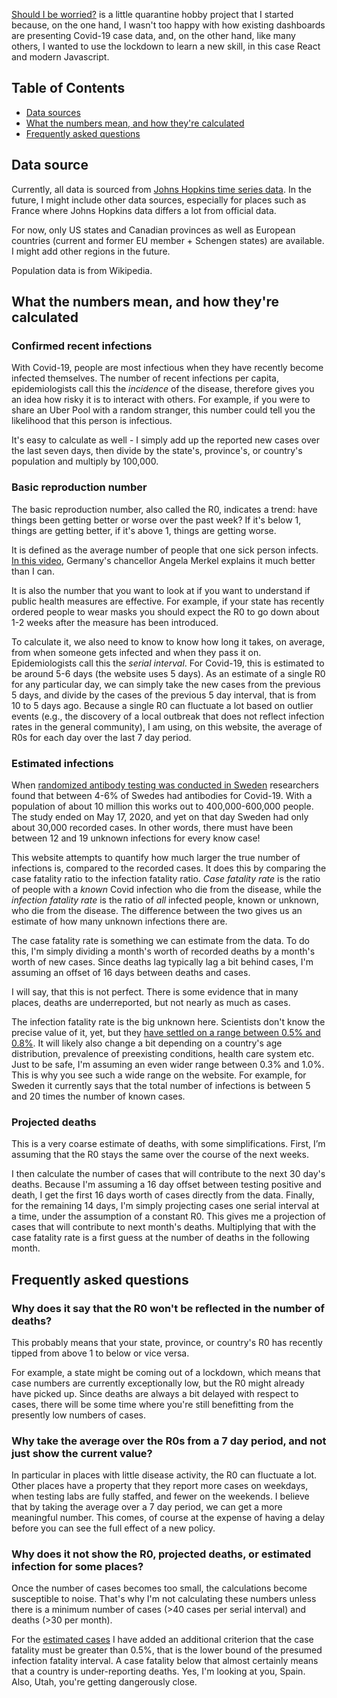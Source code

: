 [Should I be worried?](https://shouldibeworried.github.io/covid19/)
is a little quarantine hobby project that I started
because, on the one hand, I wasn't too happy with how existing dashboards are
presenting Covid-19 case data, and, on the other hand, like many others, I wanted
to use the lockdown to learn a new skill, in this case React and modern Javascript.


## Table of Contents

- [Data sources](#data-sources)
- [What the numbers mean, and how they're calculated](#what-the-numbers-mean-and-how-theyre-calculated)
- [Frequently asked questions](#frequently-asked-questions)


## Data source

Currently, all data is sourced from
[Johns Hopkins time series data](https://github.com/CSSEGISandData/COVID-19).
In the future, I might include other data sources, especially for places such
as France where Johns Hopkins data differs a lot from official data.

For now, only US states and Canadian provinces as well as European countries
(current and former EU member + Schengen states) are available. I might add
other regions in the future.

Population data is from Wikipedia.


## What the numbers mean, and how they're calculated

### Confirmed recent infections

With Covid-19, people are most infectious when they have recently become infected
themselves. The number of recent infections per capita, epidemiologists call
this the _incidence_ of the disease, therefore gives you an idea how risky it is
to interact with others. For example, if you were to share an Uber Pool with a random
stranger, this number could tell you the likelihood that this person is infectious.

It's easy to calculate as well - I simply add up the reported new cases over the
last seven days, then divide by the state's, province's, or country's
population and multiply by 100,000.


### Basic reproduction number

The basic reproduction number, also called the R0, indicates a trend: have
things been getting better or worse over the past week? If it's below 1, things
are getting better, if it's above 1, things are getting worse.

It is defined as the average number of people that one sick person infects.
[In this video](https://www.youtube.com/watch?v=22SQVZ4CeXA), Germany's
chancellor Angela Merkel explains it much better than I can.

It is also the number that you want to look at if you want to understand if
public health measures are effective. For example, if your state has recently
ordered people to wear masks you should expect the R0 to go down about 1-2
weeks after the measure has been introduced.

To calculate it, we also need to know to know how long it takes, on average,
from when someone gets infected and when they pass it on. Epidemiologists call
this the _serial interval_. For Covid-19, this is estimated to be around 5-6 days
(the website uses 5 days). As an estimate of a single R0 for any particular
day, we can simply take the new
cases from the previous 5 days, and divide by the cases of the previous 5 day
interval, that is from 10 to 5 days ago. Because a single R0 can fluctuate a
lot based on outlier events (e.g., the discovery of a local outbreak that
does not reflect infection rates in the general community), I am using, on
this website, the average of R0s for each day over the last 7 day period.


### Estimated infections

When
[randomized antibody testing was conducted in Sweden](https://www.folkhalsomyndigheten.se/contentas-sets/6561cbb8fcb8435788fb69f5fd1b4356/seroepi-demiologiska-studier-genomgangen-covid-1-delrap-port-1.pdf)
researchers found that between 4-6% of Swedes had antibodies for Covid-19. With
a population of about 10 million this works out to 400,000-600,000 people. The
study ended on May 17, 2020, and yet on that day Sweden had only about 30,000
recorded cases. In other words, there must have been between 12 and 19 unknown
infections for every know case!

This website attempts to quantify how much larger the true number of infections
is, compared to the recorded cases. It does this by comparing the case
fatality ratio to the infection fatality ratio. _Case fatality rate_ is the
ratio of people with a _known_ Covid infection who die from the disease, while
the _infection fatality rate_ is the ratio of _all_ infected people, known or
unknown, who die from the disease. The difference between the two gives us an estimate of
how many unknown infections there are.

The case fatality rate is something we can estimate from the data. To do this,
I'm simply dividing a month's worth of recorded deaths by a month's worth of
new cases. Since deaths lag typically lag a bit behind cases, I'm assuming an
offset of 16 days between deaths and cases.

I will say, that this is not perfect. There is some evidence that in many
places, deaths are underreported, but not nearly as much as cases.

The infection fatality rate is the big unknown here. Scientists don't know the
precise value of it, yet, but they
[have settled on a range between 0.5% and 0.8%](https://www.medrxiv.org/content/10.1101/2020.05.03.20089854v3).
It will likely also change a bit depending on a country's age distribution, prevalence of
preexisting conditions, health care system etc. Just to be safe, I'm assuming
an even wider range between 0.3% and 1.0%. This is why you see such a wide
range on the website. For example, for Sweden it currently says that the
total number of infections is between 5 and 20 times the number of known
cases.


### Projected deaths

This is a very coarse estimate of deaths, with some simplifications.
First, I’m assuming that the R0 stays the same over the course of the next
weeks.

I then calculate the number of cases that will contribute to the
next 30 day's deaths. Because I'm assuming a 16 day offset between testing
positive and death, I get the first 16 days worth of cases directly from the
data. Finally, for the remaining 14 days, I'm simply projecting cases one serial
interval at a time, under the assumption of a constant R0. This gives me a
projection of cases that will contribute to next month's deaths. Multiplying
that with the case fatality rate is a first guess at the number of deaths
in the following month.


## Frequently asked questions

### Why does it say that the R0 won't be reflected in the number of deaths?

This probably means that your state, province, or country's R0 has recently
tipped from above 1 to below or vice versa.

For example, a state might be coming out of a lockdown, which means that case
numbers are currently exceptionally low, but the R0 might already have picked up.
Since deaths are always a bit delayed with respect to cases, there will be some
time where you're still benefitting from the presently low numbers of cases.


### Why take the average over the R0s from a 7 day period, and not just show the current value?

In particular in places with little disease activity, the R0 can fluctuate a
lot. Other places have a property that they report more cases on weekdays, when
testing labs are fully staffed, and fewer on the weekends. I believe that by
taking the average over a 7 day period, we can get a more meaningful number.
This comes, of course at the expense of having a delay before you can see the
full effect of a new policy.


### Why does it not show the R0, projected deaths, or estimated infection for some places?

Once the number of cases becomes too small, the calculations become susceptible
to noise. That's why I'm not calculating these numbers unless there is a
minimum number of cases (>40 cases per serial interval) and deaths (>30 per
month).

For the [estimated cases](#estimated-infections) I have added an additional
criterion that the case fatality must be greater than 0.5%, that is the lower
bound of the presumed infection fatality interval. A case fatality below that
almost certainly means that a country is under-reporting deaths. Yes, I'm
looking at you, Spain. Also, Utah, you're getting dangerously close.

